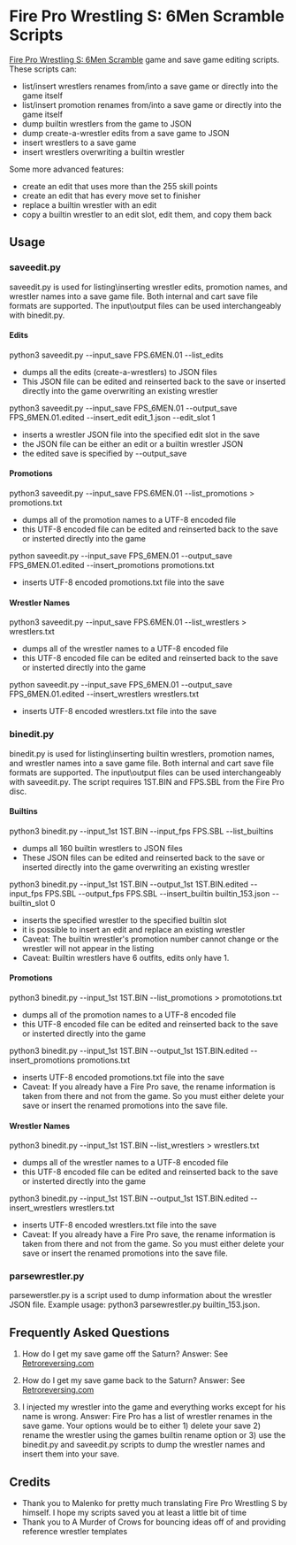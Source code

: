 # Fire Pro Wrestling S: 6Men Scramble Scripts
[Fire Pro Wrestling S: 6Men Scramble](https://segaretro.org/Fire_Pro_Wrestling_S:_6Men_Scramble) game and save game editing scripts. These scripts can:
- list/insert wrestlers renames from/into a save game or directly into the game itself
- list/insert promotion renames from/into a save game or directly into the game itself
- dump builtin wrestlers from the game to JSON
- dump create-a-wrestler edits from a save game to JSON
- insert wrestlers to a save game
- insert wrestlers overwriting a builtin wrestler

Some more advanced features:
- create an edit that uses more than the 255 skill points
- create an edit that has every move set to finisher
- replace a builtin wrestler with an edit
- copy a builtin wrestler to an edit slot, edit them, and copy them back

## Usage 
### saveedit.py
saveedit.py is used for listing\inserting wrestler edits, promotion names, and wrestler names into a save game file. Both internal and cart save file formats are supported. The input\output files can be used interchangeably with binedit.py. 

#### Edits
python3 saveedit.py --input_save FPS.6MEN.01 --list_edits
- dumps all the edits (create-a-wrestlers) to JSON files 
- This JSON file can be edited and reinserted back to the save or inserted directly into the game overwriting an existing wrestler

python3 saveedit.py --input_save FPS_6MEN.01 --output_save FPS_6MEN.01.edited --insert_edit edit_1.json --edit_slot 1
- inserts a wrestler JSON file into the specified edit slot in the save
- the JSON file can be either an edit or a builtin wrestler JSON
- the edited save is specified by --output_save

#### Promotions
python3 saveedit.py --input_save FPS.6MEN.01 --list_promotions > promotions.txt
- dumps all of the promotion names to a UTF-8 encoded file 
- this UTF-8 encoded file can be edited and reinserted back to the save or insterted directly into the game

python saveedit.py --input_save FPS_6MEN.01 --output_save FPS_6MEN.01.edited --insert_promotions promotions.txt
- inserts UTF-8 encoded promotions.txt file into the save

#### Wrestler Names
python3 saveedit.py --input_save FPS.6MEN.01 --list_wrestlers > wrestlers.txt
- dumps all of the wrestler names to a UTF-8 encoded file 
- this UTF-8 encoded file can be edited and reinserted back to the save or insterted directly into the game

python saveedit.py --input_save FPS_6MEN.01 --output_save FPS_6MEN.01.edited --insert_wrestlers wrestlers.txt
- inserts UTF-8 encoded wrestlers.txt file into the save

### binedit.py
binedit.py is used for listing\inserting builtin wrestlers, promotion names, and wrestler names into a save game file. Both internal and cart save file formats are supported. The input\output files can be used interchangeably with saveedit.py. The script requires 1ST.BIN and FPS.SBL from the Fire Pro disc. 

#### Builtins
python3 binedit.py --input_1st 1ST.BIN --input_fps FPS.SBL --list_builtins
- dumps all 160 builtin wrestlers to JSON files 
- These JSON files can be edited and reinserted back to the save or inserted directly into the game overwriting an existing wrestler

python3 binedit.py --input_1st 1ST.BIN --output_1st 1ST.BIN.edited --input_fps FPS.SBL --output_fps FPS.SBL --insert_builtin builtin_153.json --builtin_slot 0
- inserts the specified wrestler to the specified builtin slot
- it is possible to insert an edit and replace an existing wrestler
- Caveat: The builtin wrestler's promotion number cannot change or the wrestler will not appear in the listing
- Caveat: Builtin wrestlers have 6 outfits, edits only have 1.

#### Promotions
python3 binedit.py --input_1st 1ST.BIN --list_promotions > promototions.txt
- dumps all of the promotion names to a UTF-8 encoded file 
- this UTF-8 encoded file can be edited and reinserted back to the save or insterted directly into the game

python3 binedit.py --input_1st 1ST.BIN --output_1st 1ST.BIN.edited --insert_promotions promotions.txt
- inserts UTF-8 encoded promotions.txt file into the save
- Caveat: If you already have a Fire Pro save, the rename information is taken from there and not from the game. So you must either delete your save or insert the renamed promotions into the save file. 

#### Wrestler Names
python3 binedit.py --input_1st 1ST.BIN --list_wrestlers > wrestlers.txt
- dumps all of the wrestler names to a UTF-8 encoded file 
- this UTF-8 encoded file can be edited and reinserted back to the save or insterted directly into the game

python3 binedit.py --input_1st 1ST.BIN --output_1st 1ST.BIN.edited --insert_wrestlers wrestlers.txt
- inserts UTF-8 encoded wrestlers.txt file into the save
- Caveat: If you already have a Fire Pro save, the rename information is taken from there and not from the game. So you must either delete your save or insert the renamed promotions into the save file. 

### parsewrestler.py
parsewerstler.py is a script used to dump information about the wrestler JSON file. Example usage: python3 parsewrestler.py builtin_153.json. 

## Frequently Asked Questions
1) How do I get my save game off the Saturn?
Answer: See [Retroreversing.com](https://www.retroreversing.com/sega-saturn-save-data/)

2) How do I get my save game back to the Saturn?
Answer: See [Retroreversing.com](https://www.retroreversing.com/sega-saturn-save-data/)

3) I injected my wrestler into the game and everything works except for his name is wrong.
Answer: Fire Pro has a list of wrestler renames in the save game. Your options would be to either 1) delete your save 2) rename the wrestler using the games builtin rename option or 3) use the binedit.py and saveedit.py scripts to dump the wrestler names and insert them into your save. 

## Credits
- Thank you to Malenko for pretty much translating Fire Pro Wrestling S by himself. I hope my scripts saved you at least a little bit of time
- Thank you to A Murder of Crows for bouncing ideas off of and providing reference wrestler templates

